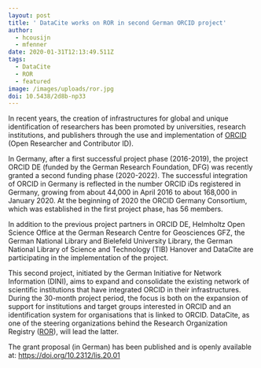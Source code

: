 ```yaml
---
layout: post
title: ' DataCite works on ROR in second German ORCID project'
author:
  - hcousijn
  - mfenner
date: 2020-01-31T12:13:49.511Z
tags:
  - DataCite
  - ROR
  - featured
image: /images/uploads/ror.jpg
doi: 10.5438/2d8b-np33
---
```

In recent years, the creation of infrastructures for global and unique identification of researchers has been promoted by universities, research institutions, and publishers through the use and implementation of [ORCID](https://orcid.org) (Open Researcher and Contributor ID). 

In Germany, after a first successful project phase (2016-2019), the project ORCID DE (funded by the German Research Foundation, DFG) was recently granted a second funding phase (2020-2022). The successful integration of ORCID in Germany is reflected in the number ORCID iDs registered in Germany, growing from about 44,000 in April 2016 to about 168,000 in January 2020. At the beginning of 2020 the ORCID Germany Consortium, which was established in the first project phase, has 56 members.

In addition to the previous project partners in ORCID DE,  Helmholtz Open Science Office at the German Research Centre for Geosciences GFZ, the German National Library and Bielefeld University Library, the German National Library of Science and Technology (TIB) Hanover and DataCite are participating in the implementation of the project.

This second project, initiated by the German Initiative for Network Information (DINI), aims to expand and consolidate the existing network of scientific institutions that have integrated ORCID in their infrastructures. During the 30-month project period, the focus is both on the expansion of support for institutions and target groups interested in ORCID and an identification system for organisations that is linked to ORCID. DataCite, as one of the steering organizations behind the Research Organization Registry ([ROR](https://ror.org)), will lead the latter. 

The grant proposal (in German) has been published and is openly available at:
 <https://doi.org/10.2312/lis.20.01>
